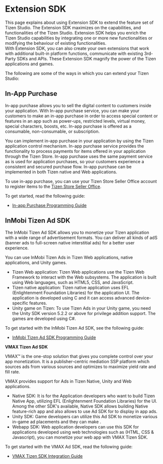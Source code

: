 # Extension SDK

This page explains about using Extension SDK to extend the feature set of Tizen Studio. The Extension SDK maximizes on the capabilities, and functionalities of the Tizen Studio. Extension SDK helps you enrich the Tizen Studio capabilities by integrating one or more new functionalities or modifying the behaviour of existing functionalities.  
With Extension SDK, you can also create your own extensions that work with additional built-in platform functions, communicate with existing 3rd-Party SDKs and APIs. These Extension SDK magnify the power of the Tizen applications and games. 

The following are some of the ways in which you can extend your Tizen Studio:

## In-App Purchase

In-app purchase allows you to sell the digital content to customers inside your application. With In-app purchase service, 
you can make your customers to make an in-app purchase in order to access special content or features in an app such as power-ups, restricted levels, virtual money, special characters, boosts, etc. In-app purchase is offered as a consumable, non-consumable, or subscription.

You can implement in-app purchase in your application by using the Tizen application control mechanism. In-app purchase service provides the functionality to process payments for items offered in your application through the Tizen Store. In-app purchase uses the same payment service as is used for application purchases, so your customers experience a consistent and secured purchase flow. In-app purchase can be implemented in both Tizen native and Web applications.

To use in-app purchase, you can use your Tizen Store Seller Office account to register items to the [Tizen Store Seller Office](http://seller.tizenstore.com/). 

To get started, read the following guide:

- [In-app Purchase Programming Guide](in-app-purchase.md)


## InMobi Tizen Ad SDK 

The InMobi Tizen Ad SDK allows you to monetize your Tizen application with a wide range of advertisement formats. You can deliver all kinds of adS (banner ads to full-screen native interstitial ads) for a better user experience.

You can use InMobi Tizen Ads in Tizen Web applications, native applications, and Unity games. 

-   Tizen Web application: Tizen Web applications use the Tizen Web Framework to interact with the Web subsystems. The application is built using Web languages, such as HTML5, CSS, and JavaScript.
-   Tizen native application: Tizen native application uses EFL (Enlightenment Foundation Libraries) for the application UI. The application is developed using C and it can access advanced device-specific features.
-   Unity game on Tizen: To use Tizen Ads in your Unity game, you need the Unity SDK version 5.2.2 or above for privilege addition support. The games are developed using C#.

To get started with the InMobi Tizen Ad SDK, see the following guide:

- [InMobi Tizen Ad SDK Programming Guide](inmobi.md)


**VMAX Tizen Ad SDK**

VMAX&trade; is the one-stop solution that gives you complete control over your app monetization. It is a publisher-centric mediation SSP platform which sources ads from various sources and optimizes to maximize yield rate and fill rate.

VMAX provides support for Ads in Tizen Native, Unity and Web applications.

- Native SDK: It is for the Application developers who want to build Tizen Native App, utilizing EFL (Enlightenment Foundation Libraries) for the UI. Among the other SDK's available, Native SDK allows building Native feature-rich app and also allows to use Ad SDK for to display in app ads.
- Unity SDK: Game developers can utilize this Ad SDK to monetize various in-game ad placements and they can make .
- Webapp SDK: Web application developers can use this SDK for applications developed using web technologies such as (HTML, CSS & Javascript), you can monetize your web app with VMAX Tizen SDK. 

To get started with the VMAX Ad SDK, read the following guide:

 - [VMAX Tizen SDK Integration Guide](vmax.md)
